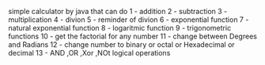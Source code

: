 simple calculator by java that can do 
1 - addition
2 - subtraction
3 - multiplication
4 - divion
5 - reminder of divion
6 - exponential function
7 - natural exponential function
8 - logaritmic function
9 - trigonometric functions
10 - get the factorial for any number
11 - change between Degrees and Radians
12 - change number to binary or octal or Hexadecimal or decimal
13 - AND ,OR ,Xor ,NOt logical operations
